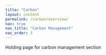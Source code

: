 ```yaml
---
title: "Carbon"
layout: content
permalink: /carbon/overview/
nav: true
nav_title: "Carbon Management"
nav_order: 3
---
```


Holding page for carbon management section